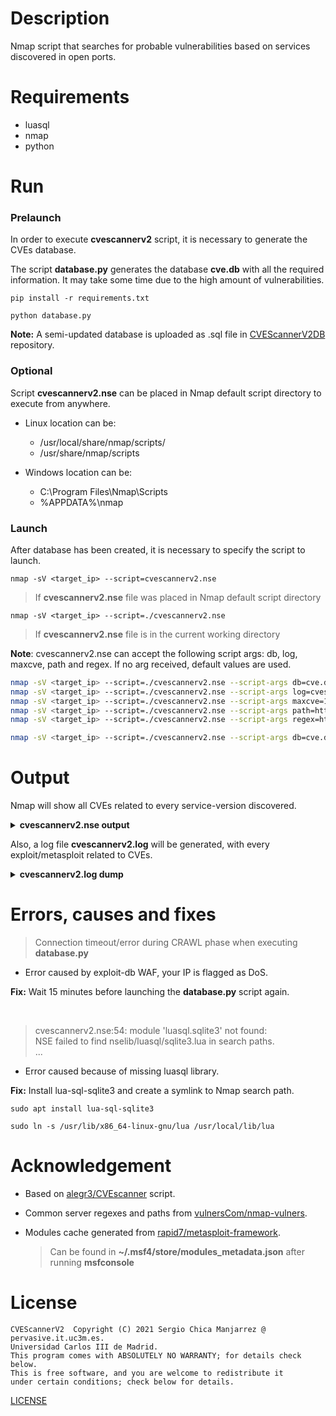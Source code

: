 # Description
Nmap script that searches for probable vulnerabilities based on services discovered in open ports.

# Requirements
- luasql
- nmap
- python

# Run
### Prelaunch
In order to execute **cvescannerv2** script, it is necessary to generate the CVEs database.

The script **database.py** generates the database **cve.db** with all the required information.
It may take some time due to the high amount of vulnerabilities.

`pip install -r requirements.txt`

`python database.py`

**Note:** A semi-updated database is uploaded as .sql file in
[CVEScannerV2DB](https://github.com/scmanjarrez/CVEScannerV2DB) repository.

### Optional
Script **cvescannerv2.nse** can be placed in Nmap default script directory to execute
from anywhere.

- Linux location can be:
  - /usr/local/share/nmap/scripts/
  - /usr/share/nmap/scripts

- Windows location can be:
  - C:\Program Files\Nmap\Scripts
  - %APPDATA%\nmap

### Launch
After database has been created, it is necessary to specify the script to launch.

`nmap -sV <target_ip> --script=cvescannerv2.nse`
> If **cvescannerv2.nse** file was placed in Nmap default script directory

`nmap -sV <target_ip> --script=./cvescannerv2.nse`
> If **cvescannerv2.nse** file is in the current working directory

**Note**: cvescannerv2.nse can accept the following script args: db, log, maxcve, path and regex. If
no arg received, default values are used.

```bash
nmap -sV <target_ip> --script=./cvescannerv2.nse --script-args db=cve.db
nmap -sV <target_ip> --script=./cvescannerv2.nse --script-args log=cvescannerv2.log
nmap -sV <target_ip> --script=./cvescannerv2.nse --script-args maxcve=10
nmap -sV <target_ip> --script=./cvescannerv2.nse --script-args path=http-paths-vulnerscom.json
nmap -sV <target_ip> --script=./cvescannerv2.nse --script-args regex=http-regex-vulnerscom.json

nmap -sV <target_ip> --script=./cvescannerv2.nse --script-args db=cve.db,log=cvescannerv2.log
```

# Output
Nmap will show all CVEs related to every service-version discovered.

<details>
    <summary><b>cvescannerv2.nse output</b></summary>

    PORT      STATE    SERVICE        VERSION
    53/tcp    open     domain         ISC BIND 9.4.2
    | cvescannerv2:
    |   source: nvd.nist.gov
    |   product: bind
    |   version: 9.4.2
    |   vupdate: *
    |   cves: 24
    |       CVE ID          CVSSv2  CVSSv3  ExploitDB       Metasploit
    |       CVE-2012-1667   8.5     -       No              No
    |       CVE-2012-3817   7.8     -       No              No
    |       CVE-2014-8500   7.8     -       No              No
    |       CVE-2012-4244   7.8     -       No              No
    |       CVE-2012-5166   7.8     -       No              No
    |       CVE-2010-0382   7.6     -       No              No
    |       CVE-2015-8461   7.1     -       No              No
    |       CVE-2009-0025   6.8     -       No              No
    |       CVE-2015-8704   6.8     6.5     No              No
    |_      CVE-2015-8705   6.6     7.0     No              No
    445/tcp   open     netbios-ssn    Samba smbd 3.X - 4.X (workgroup: WORKGROUP)
    | cvescannerv2:
    |   source: nvd.nist.gov
    |   product: samba
    |   version: 3.X - 4.X
    |   vupdate: *
    |   cves: 91
    |       CVE ID          CVSSv2  CVSSv3  ExploitDB       Metasploit
    |       CVE-2017-7494   10.0    9.8     Yes             Yes
    |       CVE-2012-1182   10.0    -       No              No
    |       CVE-2004-0882   10.0    -       No              No
    |       CVE-2004-0600   10.0    -       No              No
    |       CVE-2007-2446   10.0    -       No              No
    |       CVE-2015-0240   10.0    -       Yes             No
    |       CVE-2004-1154   10.0    -       No              No
    |       CVE-2007-6015   9.3     -       No              No
    |       CVE-2009-1886   9.3     -       No              No
    |_      CVE-2007-5398   9.3     -       No              No
    ...
    ...
</details>

Also, a log file **cvescannerv2.log** will be generated, with every
exploit/metasploit related to CVEs.

<details>
    <summary><b>cvescannerv2.log dump</b></summary>

    #################################################
    ############## 2021-08-20 14:56:37 ##############
    #################################################

    [+] product: bind
    [+] version: 9.4.2
    [+] vupdate: *
    [+] cves: 24
    [+] 	id: CVE-2012-1667
    [+] 	id: CVE-2012-3817
    [+] 	id: CVE-2014-8500
    [+] 	id: CVE-2012-5166
    [+] 	id: CVE-2012-4244
    [+] 	id: CVE-2010-0382
    [+] 	id: CVE-2015-8461
    [+] 	id: CVE-2015-8704
    [+] 	id: CVE-2009-0025
    [+] 	id: CVE-2015-8705
    [+] 	id: CVE-2010-3614
    [+] 	id: CVE-2016-2848
    [+] 	id: CVE-2009-0265
    [+] 	id: CVE-2015-8000
    [+] 	id: CVE-2011-1910
    ...
    ...
    [+] product: mysql
    [+] version: 5.0.51
    [+] vupdate: a
    [+] cves: 2
    [+] 	id: CVE-2010-3677
    [+] 	id: CVE-2010-3682
    [+] product: http_server
    [+] version: 2.2.8
    [+] vupdate: *
    [+] cves: 32
    [+] 	id: CVE-2010-0425
    [-] 		ExploitDB:
    [!] 			name: Apache 2.2.14 mod_isapi - Dangling Pointer Remote SYSTEM
    [*] 			id: 11650
    [*] 			url: https://www.exploit-db.com/exploits/11650
    [-] 		Metasploit:
    [!] 			name: auxiliary/dos/http/apache_mod_isapi
    [+] 	id: CVE-2011-3192
    [-] 		ExploitDB:
    [!] 			name: Apache - Remote Memory Exhaustion (Denial of Service)
    [*] 			id: 17696
    [*] 			url: https://www.exploit-db.com/exploits/17696
    [-] 		Metasploit:
    [!] 			name: auxiliary/dos/http/apache_range_dos
    [+] 	id: CVE-2013-2249
    [+] 	id: CVE-2009-1891
    [+] 	id: CVE-2009-1890
    [+] 	id: CVE-2012-0883
    [+] 	id: CVE-2013-1862
    [+] 	id: CVE-2010-0408
    [+] 	id: CVE-2014-0098
    [+] 	id: CVE-2013-6438
    [+] 	id: CVE-2014-0231
    [+] 	id: CVE-2010-1452
    [+] 	id: CVE-2008-2364
    [+] 	id: CVE-2011-3368
    [-] 		ExploitDB:
    [!] 			name: Apache mod_proxy - Reverse Proxy Exposure
    [*] 			id: 17969
    [*] 			url: https://www.exploit-db.com/exploits/17969
    [-] 		Metasploit:
    [!] 			name: auxiliary/scanner/http/rewrite_proxy_bypass
    [+] 	id: CVE-2009-2699
    [+] 	id: CVE-2007-6750
    [-] 		Metasploit:
    [!] 			name: auxiliary/dos/http/slowloris
    [+] 	id: CVE-2009-1195
    [+] 	id: CVE-2012-0031
    [+] 	id: CVE-2011-3607
    ...
    ...
    [+] product: samba
    [+] version: 3.X - 4.X
    [+] vupdate: *
    [+] cves: 91
    [+] 	id: CVE-2004-1154
    [+] 	id: CVE-2007-2446
    [-] 		Metasploit:
    [!] 			name: auxiliary/dos/samba/lsa_addprivs_heap
    [!] 			name: auxiliary/dos/samba/lsa_transnames_heap
    [!] 			name: exploit/linux/samba/lsa_transnames_heap
    [!] 			name: exploit/osx/samba/lsa_transnames_heap
    [!] 			name: exploit/solaris/samba/lsa_transnames_heap
    [+] 	id: CVE-2012-1182
    [-] 		Metasploit:
    [!] 			name: exploit/linux/samba/setinfopolicy_heap
    [+] 	id: CVE-2015-0240
    [-] 		ExploitDB:
    [!] 			name: Samba < 3.6.2 (x86) - Denial of Service (PoC)
    [*] 			id: 36741
    [*] 			url: https://www.exploit-db.com/exploits/36741
    [-] 		Metasploit:
    [!] 			name: auxiliary/scanner/smb/smb_uninit_cred
    [+] 	id: CVE-2004-0882
    [+] 	id: CVE-2017-7494
    [-] 		ExploitDB:
    [!] 			name: Samba 3.5.0 - Remote Code Execution
    [*] 			id: 42060
    [*] 			url: https://www.exploit-db.com/exploits/42060
    [!] 			name: Samba 3.5.0 < 4.4.14/4.5.10/4.6.4 - 'is_known_pipename()' Arbitrary Module Load (Metasploit)
    [*] 			id: 42084
    [*] 			url: https://www.exploit-db.com/exploits/42084
    [-] 		Metasploit:
    [!] 			name: exploit/linux/samba/is_known_pipename
    [+] 	id: CVE-2004-0600
    [+] 	id: CVE-2007-4572
    [+] 	id: CVE-2007-5398
    ...
    ...
</details>



# Errors, causes and fixes
> Connection timeout/error during CRAWL phase when executing **database.py**
- Error caused by exploit-db WAF, your IP is flagged as DoS.

**Fix:** Wait 15 minutes before launching the **database.py** script again.

<br>

> cvescannerv2.nse:54: module 'luasql.sqlite3' not found:<br>
> NSE failed to find nselib/luasql/sqlite3.lua in search paths.<br>
> ...
- Error caused because of missing luasql library.

**Fix:** Install lua-sql-sqlite3 and create a symlink to Nmap search path.

`sudo apt install lua-sql-sqlite3`

`sudo ln -s /usr/lib/x86_64-linux-gnu/lua /usr/local/lib/lua`

# Acknowledgement

- Based on [alegr3/CVEscanner](https://github.com/alegr3/CVEscanner) script.

- Common server regexes and paths from [vulnersCom/nmap-vulners](https://github.com/vulnersCom/nmap-vulners).

- Modules cache generated from [rapid7/metasploit-framework](https://github.com/rapid7/metasploit-framework).
  > Can be found in **~/.msf4/store/modules_metadata.json** after running **msfconsole**

# License
    CVEScannerV2  Copyright (C) 2021 Sergio Chica Manjarrez @ pervasive.it.uc3m.es.
    Universidad Carlos III de Madrid.
    This program comes with ABSOLUTELY NO WARRANTY; for details check below.
    This is free software, and you are welcome to redistribute it
    under certain conditions; check below for details.

[LICENSE](https://github.com/scmanjarrez/CVEScannerV2/blob/master/LICENSE)
